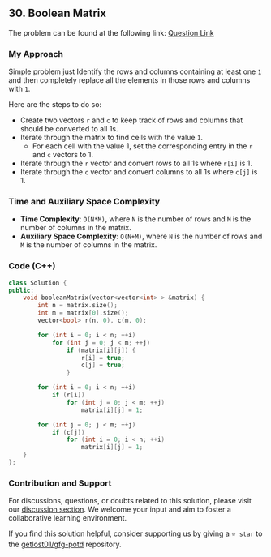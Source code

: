 ## 30. Boolean Matrix

The problem can be found at the following link: [Question Link](https://practice.geeksforgeeks.org/problems/boolean-matrix-problem-1587115620/1)

### My Approach

Simple problem just Identify the rows and columns containing at least one `1` and then completely replace all the elements in those rows and columns with `1`.

Here are the steps to do so:

- Create two vectors `r` and `c` to keep track of rows and columns that should be converted to all 1s.
- Iterate through the matrix to find cells with the value `1`.
	- For each cell with the value 1, set the corresponding entry in the `r` and `c` vectors to 1.
- Iterate through the `r` vector and convert rows to all 1s where `r[i]` is 1.
- Iterate through the `c` vector and convert columns to all 1s where `c[j]` is 1.

### Time and Auxiliary Space Complexity

- **Time Complexity**: `O(N*M)`, where `N` is the number of rows and `M` is the number of columns in the matrix.
- **Auxiliary Space Complexity**: `O(N+M)`, where `N` is the number of rows and `M` is the number of columns in the matrix.

### Code (C++)
```cpp
class Solution {
public:
    void booleanMatrix(vector<vector<int> > &matrix) {
        int n = matrix.size();
        int m = matrix[0].size();
        vector<bool> r(n, 0), c(m, 0);

        for (int i = 0; i < n; ++i)
            for (int j = 0; j < m; ++j)
                if (matrix[i][j]) {
                    r[i] = true;
                    c[j] = true;
                }

        for (int i = 0; i < n; ++i)
            if (r[i])
                for (int j = 0; j < m; ++j)
                    matrix[i][j] = 1;

        for (int j = 0; j < m; ++j)
            if (c[j])
                for (int i = 0; i < n; ++i)
                    matrix[i][j] = 1;
    }
};
```

### Contribution and Support

For discussions, questions, or doubts related to this solution, please visit our [discussion section](https://github.com/getlost01/gfg-potd/discussions). We welcome your input and aim to foster a collaborative learning environment.

If you find this solution helpful, consider supporting us by giving a `⭐ star` to the [getlost01/gfg-potd](https://github.com/getlost01/gfg-potd) repository.